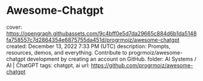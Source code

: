 # Awesome-Chatgpt

cover: https://opengraph.githubassets.com/9c4bff0e5d7da29665c884d6b1da5148fa758557c7d2864354e6875755da451d/progrmoiz/awesome-chatgpt
created: December 13, 2022 7:33 PM (UTC)
description: Prompts, resources, demos, and everything. Contribute to progrmoiz/awesome-chatgpt development by creating an account on GitHub.
folder: AI Systems / AI | ChatGPT
tags: chatgpt, ai
url: https://github.com/progrmoiz/awesome-chatgpt